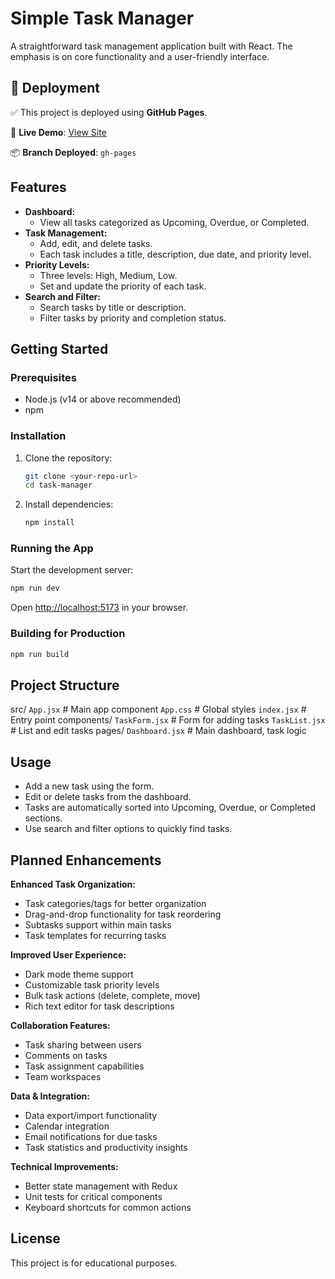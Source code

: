 # Simple Task Manager

A straightforward task management application built with React. The emphasis is on core functionality and a user-friendly interface.

## 🚀 Deployment

✅ This project is deployed using **GitHub Pages**.

🔗 **Live Demo**: [View Site](https://amankmeena.github.io/news-bee/)

📦 **Branch Deployed**: `gh-pages`

## Features

- **Dashboard:**  
  - View all tasks categorized as Upcoming, Overdue, or Completed.
- **Task Management:**  
  - Add, edit, and delete tasks.
  - Each task includes a title, description, due date, and priority level.
- **Priority Levels:**  
  - Three levels: High, Medium, Low.
  - Set and update the priority of each task.
- **Search and Filter:**  
  - Search tasks by title or description.
  - Filter tasks by priority and completion status.

## Getting Started

### Prerequisites

- Node.js (v14 or above recommended)
- npm

### Installation

1. Clone the repository:
   ```sh
   git clone <your-repo-url>
   cd task-manager
   ```
2. Install dependencies:
   ```sh
   npm install
   ```

### Running the App

Start the development server:
```sh
npm run dev
```
Open [http://localhost:5173](http://localhost:5173) in your browser.

### Building for Production

```sh
npm run build
```

## Project Structure

src/
  `App.jsx`           # Main app component
  `App.css`           # Global styles
  `index.jsx`         # Entry point
  components/
    `TaskForm.jsx`    # Form for adding tasks
    `TaskList.jsx`    # List and edit tasks
  pages/
    `Dashboard.jsx`   # Main dashboard, task logic

## Usage

- Add a new task using the form.
- Edit or delete tasks from the dashboard.
- Tasks are automatically sorted into Upcoming, Overdue, or Completed sections.
- Use search and filter options to quickly find tasks.

## Planned Enhancements

**Enhanced Task Organization:**
- Task categories/tags for better organization
- Drag-and-drop functionality for task reordering
- Subtasks support within main tasks
- Task templates for recurring tasks

**Improved User Experience:**
- Dark mode theme support
- Customizable task priority levels
- Bulk task actions (delete, complete, move)
- Rich text editor for task descriptions

**Collaboration Features:**
- Task sharing between users
- Comments on tasks
- Task assignment capabilities
- Team workspaces

**Data & Integration:**
- Data export/import functionality
- Calendar integration
- Email notifications for due tasks
- Task statistics and productivity insights

**Technical Improvements:**
- Better state management with Redux
- Unit tests for critical components
- Keyboard shortcuts for common actions

## License

This project is for educational purposes.